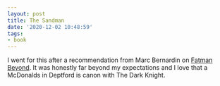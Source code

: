 ```yaml
---
layout: post
title: The Sandman
date: '2020-12-02 10:48:59'
tags:
- book
---
```


I went for this after a recommendation from Marc Bernardin on [Fatman Beyond](https://www.smodcast.com/channel/fatmanbeyond). It was honestly far beyond my expectations and I love that a McDonalds in Deptford is canon with The Dark Knight.

